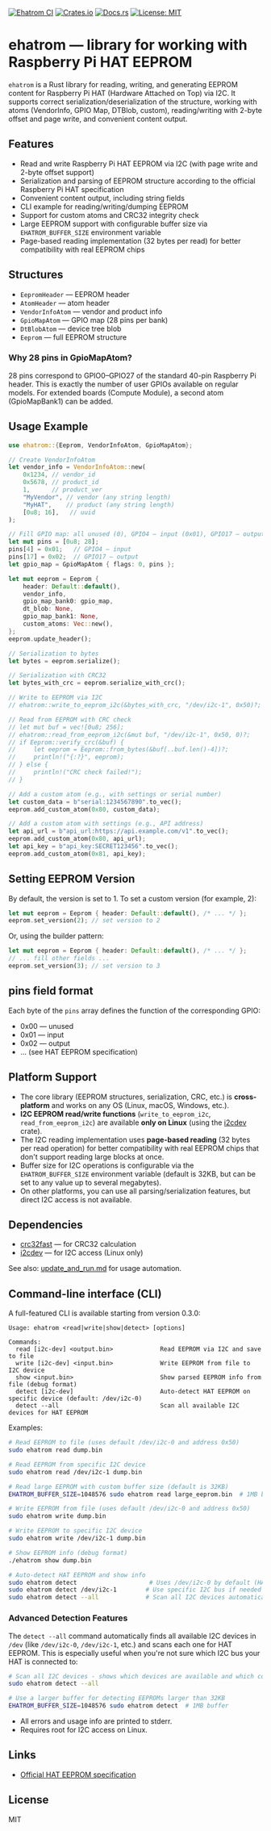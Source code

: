 [![Ehatrom CI](https://github.com/4stm4/ehatrom/actions/workflows/ehatrom-rust.yml/badge.svg?branch=main)](https://github.com/4stm4/ehatrom/actions/workflows/ehatrom-rust.yml)
[![Crates.io](https://img.shields.io/crates/v/ehatrom.svg)](https://crates.io/crates/ehatrom)
[![Docs.rs](https://docs.rs/ehatrom/badge.svg)](https://docs.rs/ehatrom)
[![License: MIT](https://img.shields.io/badge/License-MIT-blue.svg)](LICENSE)

# ehatrom — library for working with Raspberry Pi HAT EEPROM

`ehatrom` is a Rust library for reading, writing, and generating EEPROM content for Raspberry Pi HAT (Hardware Attached on Top) via I2C. It supports correct serialization/deserialization of the structure, working with atoms (VendorInfo, GPIO Map, DTBlob, custom), reading/writing with 2-byte offset and page write, and convenient content output.

## Features
- Read and write Raspberry Pi HAT EEPROM via I2C (with page write and 2-byte offset support)
- Serialization and parsing of EEPROM structure according to the official Raspberry Pi HAT specification
- Convenient content output, including string fields
- CLI example for reading/writing/dumping EEPROM
- Support for custom atoms and CRC32 integrity check
- Large EEPROM support with configurable buffer size via `EHATROM_BUFFER_SIZE` environment variable
- Page-based reading implementation (32 bytes per read) for better compatibility with real EEPROM chips

## Structures
- `EepromHeader` — EEPROM header
- `AtomHeader` — atom header
- `VendorInfoAtom` — vendor and product info
- `GpioMapAtom` — GPIO map (28 pins per bank)
- `DtBlobAtom` — device tree blob
- `Eeprom` — full EEPROM structure

### Why 28 pins in GpioMapAtom?
28 pins correspond to GPIO0–GPIO27 of the standard 40-pin Raspberry Pi header. This is exactly the number of user GPIOs available on regular models. For extended boards (Compute Module), a second atom (GpioMapBank1) can be added.

## Usage Example

```rust
use ehatrom::{Eeprom, VendorInfoAtom, GpioMapAtom};

// Create VendorInfoAtom
let vendor_info = VendorInfoAtom::new(
    0x1234, // vendor_id
    0x5678, // product_id
    1,      // product_ver
    "MyVendor", // vendor (any string length)
    "MyHAT",    // product (any string length)
    [0u8; 16],   // uuid
);

// Fill GPIO map: all unused (0), GPIO4 — input (0x01), GPIO17 — output (0x02)
let mut pins = [0u8; 28];
pins[4] = 0x01;   // GPIO4 — input
pins[17] = 0x02;  // GPIO17 — output
let gpio_map = GpioMapAtom { flags: 0, pins };

let mut eeprom = Eeprom {
    header: Default::default(),
    vendor_info,
    gpio_map_bank0: gpio_map,
    dt_blob: None,
    gpio_map_bank1: None,
    custom_atoms: Vec::new(),
};
eeprom.update_header();

// Serialization to bytes
let bytes = eeprom.serialize();

// Serialization with CRC32
let bytes_with_crc = eeprom.serialize_with_crc();

// Write to EEPROM via I2C
// ehatrom::write_to_eeprom_i2c(&bytes_with_crc, "/dev/i2c-1", 0x50)?;

// Read from EEPROM with CRC check
// let mut buf = vec![0u8; 256];
// ehatrom::read_from_eeprom_i2c(&mut buf, "/dev/i2c-1", 0x50, 0)?;
// if Eeprom::verify_crc(&buf) {
//     let eeprom = Eeprom::from_bytes(&buf[..buf.len()-4])?;
//     println!("{:?}", eeprom);
// } else {
//     println!("CRC check failed!");
// }

// Add a custom atom (e.g., with settings or serial number)
let custom_data = b"serial:1234567890".to_vec();
eeprom.add_custom_atom(0x80, custom_data);

// Add a custom atom with settings (e.g., API address)
let api_url = b"api_url:https://api.example.com/v1".to_vec();
eeprom.add_custom_atom(0x80, api_url);
let api_key = b"api_key:SECRET123456".to_vec();
eeprom.add_custom_atom(0x81, api_key);
```

## Setting EEPROM Version

By default, the version is set to 1. To set a custom version (for example, 2):

```rust
let mut eeprom = Eeprom { header: Default::default(), /* ... */ };
eeprom.set_version(2); // set version to 2
```

Or, using the builder pattern:

```rust
let mut eeprom = Eeprom { header: Default::default(), /* ... */ };
// ... fill other fields ...
eeprom.set_version(3); // set version to 3
```

## pins field format
Each byte of the `pins` array defines the function of the corresponding GPIO:
- 0x00 — unused
- 0x01 — input
- 0x02 — output
- ... (see HAT EEPROM specification)

## Platform Support

- The core library (EEPROM structures, serialization, CRC, etc.) is **cross-platform** and works on any OS (Linux, macOS, Windows, etc.).
- **I2C EEPROM read/write functions** (`write_to_eeprom_i2c`, `read_from_eeprom_i2c`) are available **only on Linux** (using the [i2cdev](https://crates.io/crates/i2cdev) crate).
- The I2C reading implementation uses **page-based reading** (32 bytes per read operation) for better compatibility with real EEPROM chips that don't support reading large blocks at once.
- Buffer size for I2C operations is configurable via the `EHATROM_BUFFER_SIZE` environment variable (default is 32KB, but can be set to any value up to several megabytes).
- On other platforms, you can use all parsing/serialization features, but direct I2C access is not available.

## Dependencies

- [crc32fast](https://crates.io/crates/crc32fast) — for CRC32 calculation
- [i2cdev](https://crates.io/crates/i2cdev) — for I2C access (Linux only)

See also: [update_and_run.md](./update_and_run.md) for usage automation.

## Command-line interface (CLI)

A full-featured CLI is available starting from version 0.3.0:

```
Usage: ehatrom <read|write|show|detect> [options]

Commands:
  read [i2c-dev] <output.bin>             Read EEPROM via I2C and save to file
  write [i2c-dev] <input.bin>             Write EEPROM from file to I2C device
  show <input.bin>                        Show parsed EEPROM info from file (debug format)
  detect [i2c-dev]                        Auto-detect HAT EEPROM on specific device (default: /dev/i2c-0)
  detect --all                            Scan all available I2C devices for HAT EEPROM
```

Examples:

```sh
# Read EEPROM to file (uses default /dev/i2c-0 and address 0x50)
sudo ehatrom read dump.bin

# Read EEPROM from specific I2C device
sudo ehatrom read /dev/i2c-1 dump.bin

# Read large EEPROM with custom buffer size (default is 32KB)
EHATROM_BUFFER_SIZE=1048576 sudo ehatrom read large_eeprom.bin  # 1MB buffer

# Write EEPROM from file (uses default /dev/i2c-0 and address 0x50)
sudo ehatrom write dump.bin

# Write EEPROM to specific I2C device
sudo ehatrom write /dev/i2c-1 dump.bin

# Show EEPROM info (debug format)
./ehatrom show dump.bin

# Auto-detect HAT EEPROM and show info
sudo ehatrom detect                    # Uses /dev/i2c-0 by default (HAT EEPROM standard)
sudo ehatrom detect /dev/i2c-1        # Use specific I2C bus if needed
sudo ehatrom detect --all             # Scan all I2C devices automatically
```

### Advanced Detection Features

The `detect --all` command automatically finds all available I2C devices in `/dev` (like `/dev/i2c-0`, `/dev/i2c-1`, etc.) and scans each one for HAT EEPROM. This is especially useful when you're not sure which I2C bus your HAT is connected to:

```sh
# Scan all I2C devices - shows which devices are available and which contain HAT EEPROM
sudo ehatrom detect --all

# Use a larger buffer for detecting EEPROMs larger than 32KB
EHATROM_BUFFER_SIZE=1048576 sudo ehatrom detect  # 1MB buffer
```

- All errors and usage info are printed to stderr.
- Requires root for I2C access on Linux.

## Links
- [Official HAT EEPROM specification](https://github.com/raspberrypi/hats/blob/master/eeprom-format.md)

## License
MIT
